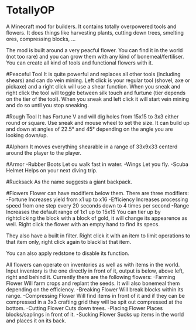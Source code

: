 # TotallyOP
A Minecraft mod for builders. It contains totally overpowered tools and flowers. It does things like harvesting plants, cutting down trees, smelting ores, compressing blocks, ...

The mod is built around a very peacful flower. You can find it in the world (not too rare) and you can grow them with any kind of bonemeal/fertiliser.
You can create all kind of tools and functional flowers with it.

#Peaceful Tool
It is quite powerful and replaces all other tools (including shears) and can do vein mining.
Left click is your regular tool (shovel, axe or pickaxe) and a right click will use a shear function.
When you sneak and right click the tool will toggle between silk touch and furtune (tier depends on the tier of the tool).
When you sneak and left click it will start vein mining and do so until you stop sneaking.

#Rough Tool
It has Fortune V and will dig holes from 15x15 to 3x3 either round or square. Use sneak and mouse wheel to set the size.
It can build up and down at angles of 22.5° and 45° depending on the angle you are looking down/up.

#Alphorn
It moves everything shearable in a range of 33x9x33 centerd around the player to the player.

#Armor
-Rubber Boots
  Let ou walk fast in water.
-Wings
  Let you fly.
-Scuba Helmet
  Helps on your next diving trip.
  
#Rucksack
As the name suggests a giant backpack.
  
#Flowers
Flower can have modifiers below them. There are three modifiers:
-Fortune
  Increases yield from x1 up to x16
-Efficiency
  Increases processing speed from one step every 20 seconds down to 4 times per second
-Range
  Increases the default range of 1x1 up to 15x15
You can tier up by rightclicking the block with a block of gold, it will change its appearence as well. Right click the flower with an empty hand to find its specs.

They also have a built in filter. Right click it with an item to limit operations to that item only, right click again to blacklist that item.

You can also apply redstone to disable its function.

All flowers can operate on inventories as well as with items in the world. Input inventory is the one directly in front of it, output is below, above left, right and behind it.
Currently there are the following flowers:
-Farming Flower
  Will farm crops and replant the seeds. It will also bonemeal them depending on the efficiency.
-Breaking Flower
  Will break blocks within its range.
-Compressing Flower
  Will find items in front of it and if they can be compressed in a 3x3 crafting grid they will be spit out compressed at the bottom.
-Cutting Flower
  Cuts down trees.
-Placing Flower
  Places blocks/saplings in front of it.
-Sucking Flower
  Sucks up items in the world and places it on its back.
